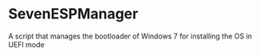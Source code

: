 # SevenESPManager
A script that manages the bootloader of Windows 7 for installing the OS in UEFI mode

